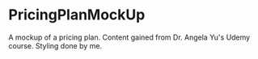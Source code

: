 # PricingPlanMockUp
A mockup of a pricing plan. Content gained from Dr. Angela Yu's Udemy course. Styling done by me.
